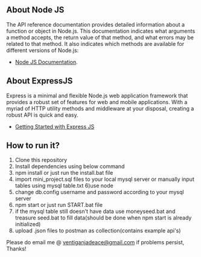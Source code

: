 ## About Node JS

The API reference documentation provides detailed information about a function or object in Node.js. This documentation indicates what arguments a method accepts, the return value of that method, and what errors may be related to that method. It also indicates which methods are available for different versions of Node.js:

- [Node JS Documentation](https://nodejs.org/en/docs/).

## About ExpressJS

Express is a minimal and flexible Node.js web application framework that provides a robust set of features for web and mobile applications.
With a myriad of HTTP utility methods and middleware at your disposal, creating a robust API is quick and easy.

- [Getting Started with Express JS ](https://expressjs.com/en/starter/installing.html)

## How to run it?

1) Clone this repository
2) Install dependencies using below command
4) npm install or just run the install.bat file
5) import mini_project.sql files to your local mysql server or manually input tables using mysql     table.txt
6)use node
7) change db.config username and password according to your mysql server
8) npm start or just run START.bat file
9) if the mysql table still doesn't have data use moneyseed.bat and treasure seed.bat to fill data(should be done when npm start is already initialized)
10) upload .json files to postman as collection(contains example api's)

Please do email me @ ventiganjadeace@gmail.com if problems persist, Thanks!